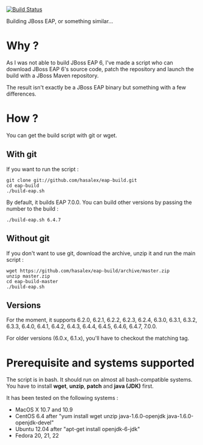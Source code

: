 [![Build Status](https://travis-ci.org/hasalex/eap-build.svg)](https://travis-ci.org/hasalex/eap-build)

Building JBoss EAP, or something similar...

Why ?
=====
As I was not able to build JBoss EAP 6, I've made a script who can download JBoss EAP 6's source code, patch the repository and launch the build with a JBoss Maven repository.

The result isn't exactly be a JBoss EAP binary but something with a few differences.

How ?
=====
You can get the build script with git or wget.

With git
--------
If you want to run the script :

    git clone git://github.com/hasalex/eap-build.git
    cd eap-build
    ./build-eap.sh

By default, it builds EAP 7.0.0. You can build other versions by passing the number to the build :

    ./build-eap.sh 6.4.7

Without git
-----------
If you don't want to use git, download the archive, unzip it and run the main script :

    wget https://github.com/hasalex/eap-build/archive/master.zip
    unzip master.zip
    cd eap-build-master
    ./build-eap.sh

Versions
--------
For the moment, it supports 6.2.0, 6.2.1, 6.2.2, 6.2.3, 6.2.4, 6.3.0, 6.3.1, 6.3.2, 6.3.3, 6.4.0, 6.4.1, 6.4.2, 6.4.3, 6.4.4, 6.4.5, 6.4.6, 6.4.7, 7.0.0.

For older versions (6.0.x, 6.1.x), you'll have to checkout the matching tag.

Prerequisite and systems supported
==================================
The script is in bash. It should run on almost all bash-compatible systems. You have to install **wget**, **unzip**, **patch** and **java (JDK)** first.

It has been tested on the following systems :
* MacOS X 10.7 and 10.9
* CentOS 6.4    after "yum install wget unzip java-1.6.0-openjdk java-1.6.0-openjdk-devel"
* Ubuntu 12.04  after "apt-get install openjdk-6-jdk"
* Fedora 20, 21, 22
